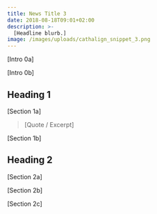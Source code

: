 ```yaml
---
title: News Title 3
date: 2018-08-18T09:01+02:00
description: >-
  [Headline blurb.]
image: /images/uploads/cathalign_snippet_3.png
---
```


[Intro 0a]

[Intro 0b]

## Heading 1

[Section 1a]

>[Quote / Excerpt]

[Section 1b]

## Heading 2

[Section 2a]

[Section 2b]

[Section 2c]

